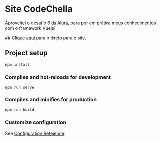 # Site CodeChella
<p>
	Aproveitei o desafio 6 da Alura, para por em prática meus conhecimentos com o framework Vuejs!
</p>
## Clique <a href = #>aqui</a> para ir direto para o site.

## Project setup
```
npm install
```

### Compiles and hot-reloads for development
```
npm run serve
```

### Compiles and minifies for production
```
npm run build
```

### Customize configuration
See [Configuration Reference](https://cli.vuejs.org/config/).
